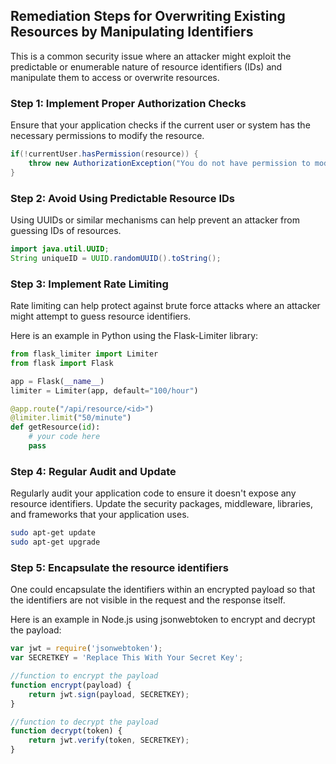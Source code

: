 

## Remediation Steps for Overwriting Existing Resources by Manipulating Identifiers
This is a common security issue where an attacker might exploit the predictable or enumerable nature of resource identifiers (IDs) and manipulate them to access or overwrite resources.

### Step 1: Implement Proper Authorization Checks
Ensure that your application checks if the current user or system has the necessary permissions to modify the resource.

```java
if(!currentUser.hasPermission(resource)) {
    throw new AuthorizationException("You do not have permission to modify this resource.");
}
```

### Step 2: Avoid Using Predictable Resource IDs
Using UUIDs or similar mechanisms can help prevent an attacker from guessing IDs of resources.

```java
import java.util.UUID;
String uniqueID = UUID.randomUUID().toString();
```

### Step 3: Implement Rate Limiting
Rate limiting can help protect against brute force attacks where an attacker might attempt to guess resource identifiers.

Here is an example in Python using the Flask-Limiter library:

```python
from flask_limiter import Limiter
from flask import Flask

app = Flask(__name__)
limiter = Limiter(app, default="100/hour")

@app.route("/api/resource/<id>")
@limiter.limit("50/minute")
def getResource(id):
    # your code here
    pass
```

### Step 4: Regular Audit and Update
Regularly audit your application code to ensure it doesn't expose any resource identifiers. Update the security packages, middleware, libraries, and frameworks that your application uses.

```bash
sudo apt-get update
sudo apt-get upgrade
```

### Step 5: Encapsulate the resource identifiers

One could encapsulate the identifiers within an encrypted payload so that the identifiers are not visible in the request and the response itself.

Here is an example in Node.js using jsonwebtoken to encrypt and decrypt the payload:

```javascript
var jwt = require('jsonwebtoken');
var SECRETKEY = 'Replace This With Your Secret Key';

//function to encrypt the payload
function encrypt(payload) {
    return jwt.sign(payload, SECRETKEY);
}

//function to decrypt the payload
function decrypt(token) {
    return jwt.verify(token, SECRETKEY);
}
```